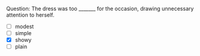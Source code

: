 Question: The dress was too _______ for the occasion, drawing unnecessary attention to herself.  
- [ ] modest  
- [ ] simple  
- [x] showy  
- [ ] plain  